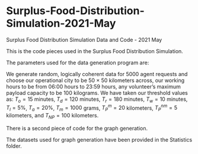 # Surplus-Food-Distribution-Simulation-2021-May
Surplus Food Distribution Simulation Data and Code - 2021 May

This is the code pieces used in the Surplus Food Distribution Simulation.

The parameters used for the data generation program are:

We generate random, logically coherent data for 5000 agent requests and choose our operational city to be 50 × 50 kilometers across, our working hours to be from 06:00 hours to 23:59 hours, any volunteer’s maximum payload capacity to be 100 kilograms. We have taken our threshold values as: $T_o=15$ minutes, $T_d=120$ minutes, $T_r=180$ minutes, $T_w=10$ minutes, $T_l=5\%$, $T_a=20\%$, $T_m=1000$ grams, $T_P^m=20$ kilometers, $T_P^{nm}=5$ kilometers, and $T_{NP}=100$ kilometers.

There is a second piece of code for the graph generation.

The datasets used for graph generation have been provided in the Statistics folder.

